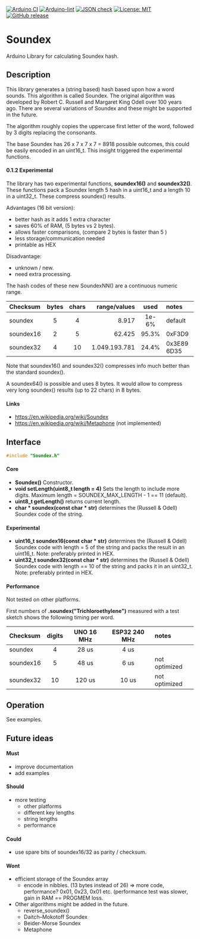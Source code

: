 
[![Arduino CI](https://github.com/RobTillaart/Soundex/workflows/Arduino%20CI/badge.svg)](https://github.com/marketplace/actions/arduino_ci)
[![Arduino-lint](https://github.com/RobTillaart/Soundex/actions/workflows/arduino-lint.yml/badge.svg)](https://github.com/RobTillaart/Soundex/actions/workflows/arduino-lint.yml)
[![JSON check](https://github.com/RobTillaart/Soundex/actions/workflows/jsoncheck.yml/badge.svg)](https://github.com/RobTillaart/Soundex/actions/workflows/jsoncheck.yml)
[![License: MIT](https://img.shields.io/badge/license-MIT-green.svg)](https://github.com/RobTillaart/Soundex/blob/master/LICENSE)
[![GitHub release](https://img.shields.io/github/release/RobTillaart/Soundex.svg?maxAge=3600)](https://github.com/RobTillaart/Soundex/releases)


# Soundex

Arduino Library for calculating Soundex hash.


## Description

This library generates a (string based) hash based upon how a word sounds.
This algorithm is called Soundex.
The original algorithm was developed by Robert C. Russell and
Margaret King Odell over 100 years ago.
There are several variations of Soundex and these might be supported in the future.

The algorithm roughly copies the uppercase first letter of the word,
followed by 3 digits replacing the consonants.

The base Soundex has 26 x 7 x 7 x 7 = 8918 possible outcomes,
this could be easily encoded in an uint16_t.
This insight triggered the experimental functions.


#### 0.1.2 Experimental

The library has two experimental functions, **soundex16()** and **soundex32()**.
These functions pack a Soundex length 5 hash in a uint16_t and a length 10 in a uint32_t.
These compress soundex() results.

Advantages (16 bit version):
- better hash as it adds 1 extra character
- saves 60% of RAM, (5 bytes vs 2 bytes).
- allows faster comparisons, (compare 2 bytes is faster than 5 )
- less storage/communication needed
- printable as HEX

Disadvantage:
- unknown / new.
- need extra processing.


The hash codes of these new SoundexNN() are a continuous numeric range.

|  Checksum   |  bytes  |  chars  |  range/values   |  used   |  notes       |
|:------------|:-------:|:-------:|----------------:|:-------:|:-------------|
|  soundex    |   5     |  4      |          8.917  |  1e-6%  |  default     |
|  soundex16  |   2     |  5      |         62.425  |  95.3%  |  0xF3D9      |
|  soundex32  |   4     |  10     |  1.049.193.781  |  24.4%  |  0x3E89 6D35 |

Note that soundex16() and soundex32() compresses info much better than
the standard soundex().

A soundex64() is possible and uses 8 bytes.
It would allow to compress very long soundex() results (up to 22 chars) in 8 bytes.


#### Links

- https://en.wikipedia.org/wiki/Soundex
- https://en.wikipedia.org/wiki/Metaphone  (not implemented)


## Interface

```cpp
#include "Soundex.h"
```

#### Core

- **Soundex()** Constructor.
- **void setLength(uint8_t length = 4)** Sets the length to include more digits.
Maximum length = SOUNDEX_MAX_LENGTH - 1 == 11 (default).
- **uint8_t getLength()** returns current length.
- **char \* soundex(const char \* str)** determines the (Russell & Odell) Soundex code of the string.

#### Experimental

- **uint16_t soundex16(const char \* str)** determines the (Russell & Odell) Soundex code with
length = 5 of the string and packs the result in an uint16_t.
Note: preferably printed in HEX.
- **uint32_t soundex32(const char \* str)** determines the (Russell & Odell) Soundex code with
length == 10 of the string and packs it in an uint32_t.
Note: preferably printed in HEX.


#### Performance

Not tested on other platforms.

First numbers of **.soundex("Trichloroethylene")** measured with
a test sketch shows the following timing per word.

|  Checksum   |  digits  |  UNO 16 MHz  |  ESP32 240 MHz  |  notes  |
|:------------|:--------:|:------------:|:---------------:|:--------|
|  soundex    |    4     |     28 us    |      4 us       |
|  soundex16  |    5     |     48 us    |      6 us       | not optimized
|  soundex32  |    10    |    120 us    |     10 us       | not optimized


## Operation

See examples.


## Future ideas

#### Must

- improve documentation
- add examples


#### Should

- more testing
  - other platforms
  - different key lengths
  - string lengths
  - performance


#### Could

- use spare bits of soundex16/32 as parity / checksum.


#### Wont

- efficient storage of the Soundex array
  - encode in nibbles. (13 bytes instead of 26) => more code, performance?
    0x01, 0x23, 0x01 etc.
    (performance test was slower, gain in RAM == PROGMEM loss.
- Other algorithms might be added in the future.
  - reverse_soundex()
  - Daitch–Mokotoff Soundex
  - Beider-Morse Soundex
  - Metaphone

